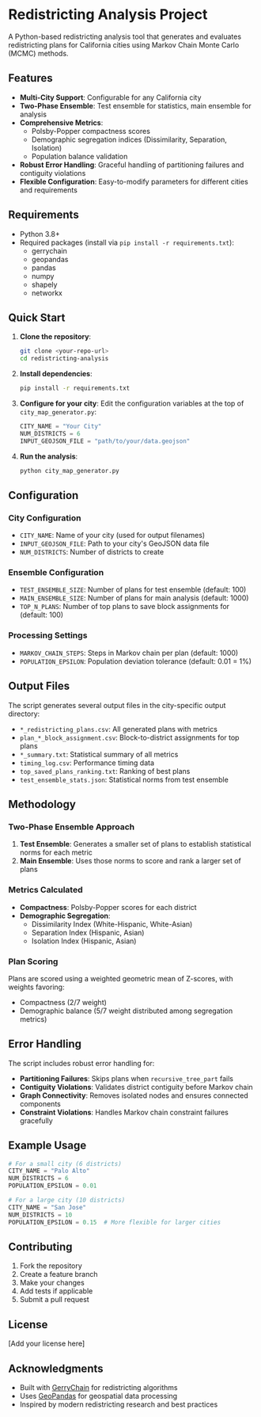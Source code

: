 # Redistricting Analysis Project

A Python-based redistricting analysis tool that generates and evaluates redistricting plans for California cities using Markov Chain Monte Carlo (MCMC) methods.

## Features

- **Multi-City Support**: Configurable for any California city
- **Two-Phase Ensemble**: Test ensemble for statistics, main ensemble for analysis
- **Comprehensive Metrics**: 
  - Polsby-Popper compactness scores
  - Demographic segregation indices (Dissimilarity, Separation, Isolation)
  - Population balance validation
- **Robust Error Handling**: Graceful handling of partitioning failures and contiguity violations
- **Flexible Configuration**: Easy-to-modify parameters for different cities and requirements

## Requirements

- Python 3.8+
- Required packages (install via `pip install -r requirements.txt`):
  - gerrychain
  - geopandas
  - pandas
  - numpy
  - shapely
  - networkx

## Quick Start

1. **Clone the repository**:
   ```bash
   git clone <your-repo-url>
   cd redistricting-analysis
   ```

2. **Install dependencies**:
   ```bash
   pip install -r requirements.txt
   ```

3. **Configure for your city**:
   Edit the configuration variables at the top of `city_map_generator.py`:
   ```python
   CITY_NAME = "Your City"
   NUM_DISTRICTS = 6
   INPUT_GEOJSON_FILE = "path/to/your/data.geojson"
   ```

4. **Run the analysis**:
   ```bash
   python city_map_generator.py
   ```

## Configuration

### City Configuration
- `CITY_NAME`: Name of your city (used for output filenames)
- `INPUT_GEOJSON_FILE`: Path to your city's GeoJSON data file
- `NUM_DISTRICTS`: Number of districts to create

### Ensemble Configuration
- `TEST_ENSEMBLE_SIZE`: Number of plans for test ensemble (default: 100)
- `MAIN_ENSEMBLE_SIZE`: Number of plans for main analysis (default: 1000)
- `TOP_N_PLANS`: Number of top plans to save block assignments for (default: 100)

### Processing Settings
- `MARKOV_CHAIN_STEPS`: Steps in Markov chain per plan (default: 1000)
- `POPULATION_EPSILON`: Population deviation tolerance (default: 0.01 = 1%)

## Output Files

The script generates several output files in the city-specific output directory:

- `*_redistricting_plans.csv`: All generated plans with metrics
- `plan_*_block_assignment.csv`: Block-to-district assignments for top plans
- `*_summary.txt`: Statistical summary of all metrics
- `timing_log.csv`: Performance timing data
- `top_saved_plans_ranking.txt`: Ranking of best plans
- `test_ensemble_stats.json`: Statistical norms from test ensemble

## Methodology

### Two-Phase Ensemble Approach
1. **Test Ensemble**: Generates a smaller set of plans to establish statistical norms for each metric
2. **Main Ensemble**: Uses those norms to score and rank a larger set of plans

### Metrics Calculated
- **Compactness**: Polsby-Popper scores for each district
- **Demographic Segregation**: 
  - Dissimilarity Index (White-Hispanic, White-Asian)
  - Separation Index (Hispanic, Asian)
  - Isolation Index (Hispanic, Asian)

### Plan Scoring
Plans are scored using a weighted geometric mean of Z-scores, with weights favoring:
- Compactness (2/7 weight)
- Demographic balance (5/7 weight distributed among segregation metrics)

## Error Handling

The script includes robust error handling for:
- **Partitioning Failures**: Skips plans when `recursive_tree_part` fails
- **Contiguity Violations**: Validates district contiguity before Markov chain
- **Graph Connectivity**: Removes isolated nodes and ensures connected components
- **Constraint Violations**: Handles Markov chain constraint failures gracefully

## Example Usage

```python
# For a small city (6 districts)
CITY_NAME = "Palo Alto"
NUM_DISTRICTS = 6
POPULATION_EPSILON = 0.01

# For a large city (10 districts)
CITY_NAME = "San Jose" 
NUM_DISTRICTS = 10
POPULATION_EPSILON = 0.15  # More flexible for larger cities
```

## Contributing

1. Fork the repository
2. Create a feature branch
3. Make your changes
4. Add tests if applicable
5. Submit a pull request

## License

[Add your license here]

## Acknowledgments

- Built with [GerryChain](https://github.com/mggg/GerryChain) for redistricting algorithms
- Uses [GeoPandas](https://geopandas.org/) for geospatial data processing
- Inspired by modern redistricting research and best practices 
